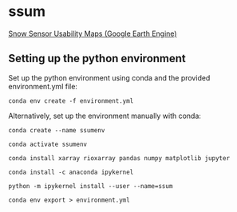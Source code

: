 # ssum

[Snow Sensor Usability Maps (Google Earth Engine)](https://code.earthengine.google.com/?scriptPath=users%2Fspestana%2Fssum%3Amain)

## Setting up the python environment

Set up the python environment using conda and the provided environment.yml file:

`conda env create -f environment.yml`

Alternatively, set up the environment manually with conda:

`conda create --name ssumenv`

`conda activate ssumenv`

`conda install xarray rioxarray pandas numpy matplotlib jupyter`

`conda install -c anaconda ipykernel`

`python -m ipykernel install --user --name=ssum`

`conda env export > environment.yml`
